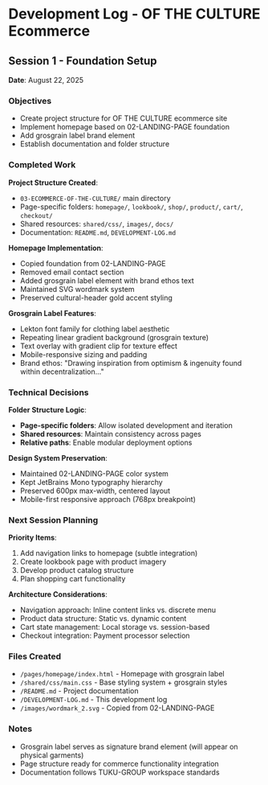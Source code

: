 # Development Log - OF THE CULTURE Ecommerce

## Session 1 - Foundation Setup
**Date**: August 22, 2025

### Objectives
- Create project structure for OF THE CULTURE ecommerce site
- Implement homepage based on 02-LANDING-PAGE foundation
- Add grosgrain label brand element
- Establish documentation and folder structure

### Completed Work

**Project Structure Created**:
- `03-ECOMMERCE-OF-THE-CULTURE/` main directory
- Page-specific folders: `homepage/`, `lookbook/`, `shop/`, `product/`, `cart/`, `checkout/`
- Shared resources: `shared/css/`, `images/`, `docs/`
- Documentation: `README.md`, `DEVELOPMENT-LOG.md`

**Homepage Implementation**:
- Copied foundation from 02-LANDING-PAGE
- Removed email contact section
- Added grosgrain label element with brand ethos text
- Maintained SVG wordmark system
- Preserved cultural-header gold accent styling

**Grosgrain Label Features**:
- Lekton font family for clothing label aesthetic
- Repeating linear gradient background (grosgrain texture)
- Text overlay with gradient clip for texture effect
- Mobile-responsive sizing and padding
- Brand ethos: "Drawing inspiration from optimism & ingenuity found within decentralization..."

### Technical Decisions

**Folder Structure Logic**:
- **Page-specific folders**: Allow isolated development and iteration
- **Shared resources**: Maintain consistency across pages
- **Relative paths**: Enable modular deployment options

**Design System Preservation**:
- Maintained 02-LANDING-PAGE color system
- Kept JetBrains Mono typography hierarchy
- Preserved 600px max-width, centered layout
- Mobile-first responsive approach (768px breakpoint)

### Next Session Planning

**Priority Items**:
1. Add navigation links to homepage (subtle integration)
2. Create lookbook page with product imagery
3. Develop product catalog structure
4. Plan shopping cart functionality

**Architecture Considerations**:
- Navigation approach: Inline content links vs. discrete menu
- Product data structure: Static vs. dynamic content
- Cart state management: Local storage vs. session-based
- Checkout integration: Payment processor selection

### Files Created
- `/pages/homepage/index.html` - Homepage with grosgrain label
- `/shared/css/main.css` - Base styling system + grosgrain styles
- `/README.md` - Project documentation
- `/DEVELOPMENT-LOG.md` - This development log
- `/images/wordmark_2.svg` - Copied from 02-LANDING-PAGE

### Notes
- Grosgrain label serves as signature brand element (will appear on physical garments)
- Page structure ready for commerce functionality integration
- Documentation follows TUKU-GROUP workspace standards